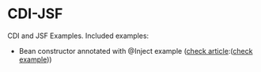 # CDI-JSF
CDI and JSF Examples. Included examples:

- Bean constructor annotated with @Inject example ([check article](http://www.omnifaces-fans.org/2016/05/cdi-jsf-constructor-annotated-with.html):([check example](https://github.com/AnghelLeonard/CDI-JSF/tree/master/ConstructorAnnotatedWithInject)))
